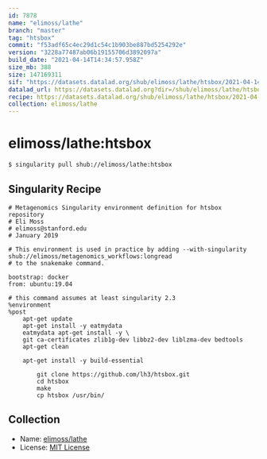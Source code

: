 ```yaml
---
id: 7878
name: "elimoss/lathe"
branch: "master"
tag: "htsbox"
commit: "f53adf65c4ec29d1c54c1b903be887bd5254292e"
version: "3228a77487ab06b19155706d3892097a"
build_date: "2021-04-14T14:34:57.958Z"
size_mb: 388
size: 147169311
sif: "https://datasets.datalad.org/shub/elimoss/lathe/htsbox/2021-04-14-f53adf65-3228a774/3228a77487ab06b19155706d3892097a.simg"
datalad_url: https://datasets.datalad.org?dir=/shub/elimoss/lathe/htsbox/2021-04-14-f53adf65-3228a774/
recipe: https://datasets.datalad.org/shub/elimoss/lathe/htsbox/2021-04-14-f53adf65-3228a774/Singularity
collection: elimoss/lathe
---
```


# elimoss/lathe:htsbox

```bash
$ singularity pull shub://elimoss/lathe:htsbox
```

## Singularity Recipe

```singularity
# Metagenomics Singularity environment definition for htsbox repository
# Eli Moss
# elimoss@stanford.edu
# January 2019

# This environment is used in practice by adding --with-singularity shub://elimoss/metagenomics_workflows:longread
# to the snakemake command.

bootstrap: docker
from: ubuntu:19.04

# this command assumes at least singularity 2.3
%environment
%post
    apt-get update
    apt-get install -y eatmydata
    eatmydata apt-get install -y \
    git ca-certificates zlib1g-dev libbz2-dev liblzma-dev bedtools
    apt-get clean

    apt-get install -y build-essential

		git clone https://github.com/lh3/htsbox.git
		cd htsbox
		make
		cp htsbox /usr/bin/
```

## Collection

 - Name: [elimoss/lathe](https://github.com/elimoss/lathe)
 - License: [MIT License](https://api.github.com/licenses/mit)

